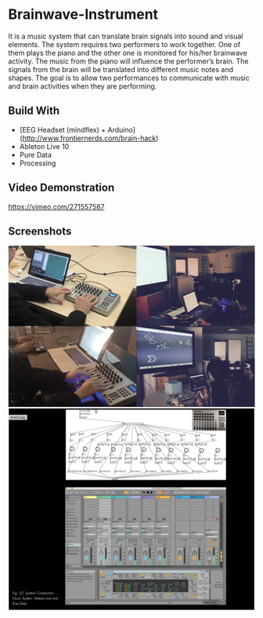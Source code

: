 # Brainwave-Instrument
It is a music system that can translate brain signals into sound and visual elements. The system requires two performers to work together. One of them plays the piano and the other one is monitored for his/her brainwave activity. The music from the piano will influence the performer’s brain. The signals from the brain will be translated into different music notes and shapes. The goal is to allow two performances to communicate with music and brain activities when they are performing.

## Build With
* [EEG Headset (mindflex) + Arduino] (http://www.frontiernerds.com/brain-hack)
* Ableton Live 10
* Pure Data
* Processing

## Video Demonstration
https://vimeo.com/271557587

## Screenshots
![alt text](https://github.com/karima931212/Brainwave-Instrument/blob/master/Screenshots/Screen%20Shot%202020-05-16%20at%203.14.36%20PM.png?raw=true)
![alt text](https://github.com/karima931212/Brainwave-Instrument/blob/master/Screenshots/Screen%20Shot%202020-05-16%20at%203.15.44%20PM.png?raw=true)

